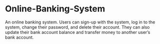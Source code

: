 # Online-Banking-System
An online banking system.  Users can sign-up with the system, log in to the system, change their password, and delete their account.  They can also update their bank account balance and transfer money to another user’s bank account.
